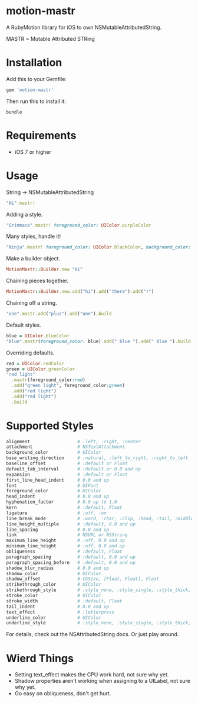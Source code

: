 # motion-mastr

A RubyMotion library for iOS to own NSMutableAttributedString.

MASTR = Mutable Attributed STRing

# Installation

Add this to your Gemfile:

```ruby
gem 'motion-mastr'
```

Then run this to install it:

```
bundle
```

# Requirements

* iOS 7 or higher


# Usage

String -> NSMutableAttributedString
```ruby
"Hi".mastr!
```

Adding a style.
```ruby
"Grimmace".mastr! foreground_color: UIColor.purpleColor
```

Many styles, handle it!
```ruby
"Ninja".mastr! foreground_color: UIColor.blackColor, background_color: UIColor.blackColor
```

Make a builder object.
```ruby
MotionMastr::Builder.new "Hi"
```

Chaining pieces together.
```ruby
MotionMastr::Builder.new.add("hi").add("there").add("!")
```

Chaining off a string.
```ruby
"one".mastr.add("plus").add("one").build
```

Default styles.
```ruby
blue = UIColor.blueColor
"blue".mastr(foreground_color: blue).add(" blue ").add(" blue ").build
```

Overriding defaults.
```ruby
red = UIColor.redColor
green = UIColor.greenColor
"red light"
  .mastr(foreground_color:red)
  .add("green light", foreground_color:green)
  .add("red light")
  .add("red light")
  .build
```

# Supported Styles

```ruby
alignment                  # :left, :right, :center
attachment                 # NSTextAttachment
background_color           # UIColor
base_writing_direction     # :natural, :left_to_right, :right_to_left
baseline_offset            # :default or Float
default_tab_interval       # :default or 0.0 and up
expansion                  # :default or Float
first_line_head_indent     # 0.0 and up
font                       # UIFont
foreground_color           # UIColor
head_indent                # 0.0 and up
hyphenation_factor         # 0.0 up to 1.0
kern                       # :default, Float
ligature                   # :off, :on
line_break_mode            # :word, :char, :clip, :head, :tail, :middle
line_height_multiple       # :default, 0.0 and up
line_spacing               # 0.0 and up
link                       # NSURL or NSString
maximum_line_height        # :off, 0.0 and up
minimum_line_height        # :off, 0.0 and up
obliqueness                # :default, Float
paragraph_spacing          # :default, 0.0 and up
paragraph_spacing_before   # :default, 0.0 and up
shadow_blur_radius         # 0.0 and up
shadow_color               # UIColor
shadow_offset              # CGSize, [Float, Float], Float
strikethrough_color        # UIColor
strikethrough_style        # :style_none, :style_single, :style_thick, :style_double or an array including those + [:pattern_solid :pattern_dot :pattern_dash :pattern_dash_dot :pattern_dash_dot_dot :by_word]
stroke_color               # UIColor
stroke_width               # :default, Float
tail_indent                # 0.0 and up
text_effect                # :letterpress
underline_color            # UIColor
underline_style            # :style_none, :style_single, :style_thick, :style_double or an array including those + [:pattern_solid :pattern_dot :pattern_dash :pattern_dash_dot :pattern_dash_dot_dot :by_word]
```

For details, check out the NSAttributedString docs.  Or just play around.

# Wierd Things

* Setting text_effect makes the CPU work hard, not sure why yet.
* Shadow properties aren't working when assigning to a UILabel, not sure why yet.
* Go easy on obliqueness, don't get hurt.



